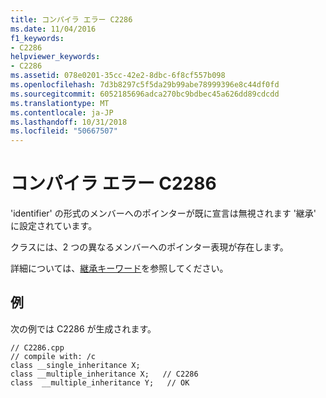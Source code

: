 ```yaml
---
title: コンパイラ エラー C2286
ms.date: 11/04/2016
f1_keywords:
- C2286
helpviewer_keywords:
- C2286
ms.assetid: 078e0201-35cc-42e2-8dbc-6f8cf557b098
ms.openlocfilehash: 7d3b8297c5f5da29b99abe78999396e8c44df0fd
ms.sourcegitcommit: 6052185696adca270bc9bdbec45a626dd89cdcdd
ms.translationtype: MT
ms.contentlocale: ja-JP
ms.lasthandoff: 10/31/2018
ms.locfileid: "50667507"
---
```

# <a name="compiler-error-c2286"></a>コンパイラ エラー C2286

'identifier' の形式のメンバーへのポインターが既に宣言は無視されます '継承' に設定されています。

クラスには、2 つの異なるメンバーへのポインター表現が存在します。

詳細については、[継承キーワード](../../cpp/inheritance-keywords.md)を参照してください。

## <a name="example"></a>例

次の例では C2286 が生成されます。

```
// C2286.cpp
// compile with: /c
class __single_inheritance X;
class __multiple_inheritance X;   // C2286
class  __multiple_inheritance Y;   // OK
```